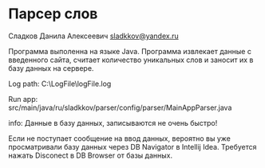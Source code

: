 # Парсер слов

Сладков Данила Алексеевич
sladkkov@yandex.ru

Программа выполенна на языке Java.
Программа извлекает данные с введенного сайта, считает количество уникальных слов и заносит их в базу данных на сервере.

Log path: C:\LogFile\logFile.log
 
Run app: src/main/java/ru/sladkkov/parser/config/parser/MainAppParser.java

info: Данные в базу данных, записываются не очень быстро!

Если не поступает сообщение на ввод данных, вероятно вы уже просматривали базу данных через DB Navigator в Intellij Idea. 
Требуется нажать Disconect в DB Browser от базы данных.

